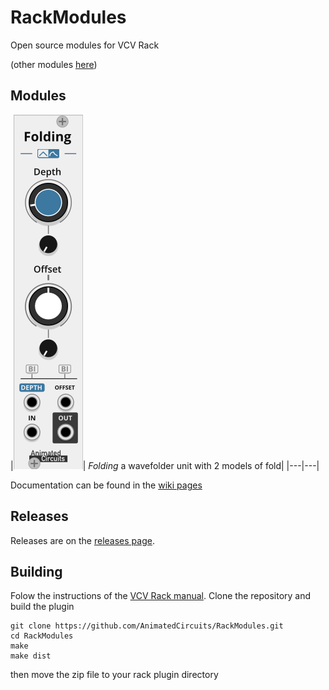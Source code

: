# RackModules
Open source modules for VCV Rack

(other modules [here](https://github.com/AnimatedCircuits/ACRackModulesPreview))

## Modules
|![](https://github.com/AnimatedCircuits/RackModules/blob/master/doc/Foldingv1.png?raw=true)|
*Folding* a wavefolder unit with 2 models of fold|
|---|---|

Documentation can be found in the [wiki pages](https://github.com/AnimatedCircuits/RackModules/wiki)

## Releases
Releases are on the [releases page](https://github.com/AnimatedCircuits/RackModules/releases).


## Building
Folow the instructions of the [VCV Rack manual](https://vcvrack.com/manual/Building.html).
Clone the repository and build the plugin

  ```
  git clone https://github.com/AnimatedCircuits/RackModules.git
  cd RackModules
  make
  make dist
  ```

then move the zip file to your rack plugin directory

